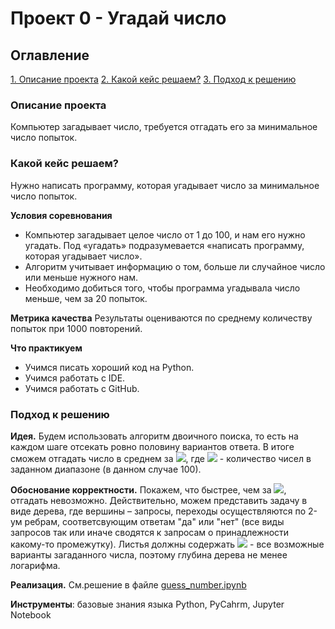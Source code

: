 
# Проект 0 - Угадай число
## Оглавление
[1. Описание проекта](https://github.com/Anaiya798/Skillfactory/blob/main/module_0/README.md#Описание-проекта)
[2. Какой кейс решаем?](https://github.com/Anaiya798/Skillfactory/blob/main/module_0/README.md#Какой-кейс-решаем)
[3. Подход к решению](https://github.com/Anaiya798/Skillfactory/blob/main/module_0/README.md#Подход-к-решению)

### Описание проекта
Компьютер загадывает число, требуется отгадать его за минимальное число попыток.

### Какой кейс решаем?
Нужно написать программу, которая угадывает число за минимальное число попыток.

**Условия соревнования**
- Компьютер загадывает целое число от 1 до 100, и нам его нужно угадать. Под «угадать» подразумевается «написать программу, которая угадывает число».    
- Алгоритм учитывает информацию о том, больше ли случайное число или меньше нужного нам.
- Необходимо добиться того, чтобы программа угадывала число меньше, чем за 20 попыток. 

**Метрика качества**
Результаты оцениваются по среднему количеству попыток при 1000 повторений.

**Что практикуем**
- Учимся писать хороший код на Python.
- Учимся работать с IDE.
- Учимся работать с GitHub.

### Подход к решению

**Идея.** Будем использовать алгоритм двоичного поиска, то есть на каждом шаге отсекать ровно половину вариантов ответа. В итоге сможем отгадать число в среднем за <img src="https://render.githubusercontent.com/render/math?math=O(\log n)">, где <img src="https://render.githubusercontent.com/render/math?math=n"> - количество чисел в заданном диапазоне (в данном случае 100).

**Обоснование корректности.** Покажем, что быстрее, чем за <img src="https://render.githubusercontent.com/render/math?math=O(\log n)">, отгадать невозможно. Действительно, можем представить задачу в виде дерева, где вершины – запросы, переходы осуществляются по 2-ум ребрам, соответсвующим ответам "да" или "нет" (все виды запросов так или иначе сводятся к запросам о принадлежности какому-то промежутку). Листья должны содержать <img src="https://render.githubusercontent.com/render/math?math=n"> - все возможные варианты загаданного числа, поэтому глубина дерева не менее логарифма.

**Реализация.** См.решение в файле [guess_number.ipynb](https://github.com/Anaiya798/Skillfactory/blob/main/module_0/guess_number.ipynb)

**Инструменты**: базовые знания языка Python, PyCahrm, Jupyter Notebook

